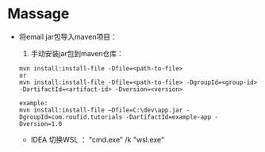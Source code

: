 # Massage

+ 将email jar包导入maven项目：
    1. 手动安装jar包到maven仓库：
    ```
  mvn install:install-file -Dfile=<path-to-file>
  or
  mvn install:install-file -Dfile=<path-to-file> -DgroupId=<group-id> -DartifactId=<artifact-id> -Dversion=<version>
  
  example:
  mvn install:install-file –Dfile=C:\dev\app.jar -DgroupId=com.roufid.tutorials -DartifactId=example-app -Dversion=1.0
  
  ```
  
  + IDEA 切换WSL ： "cmd.exe" /k "wsl.exe"
